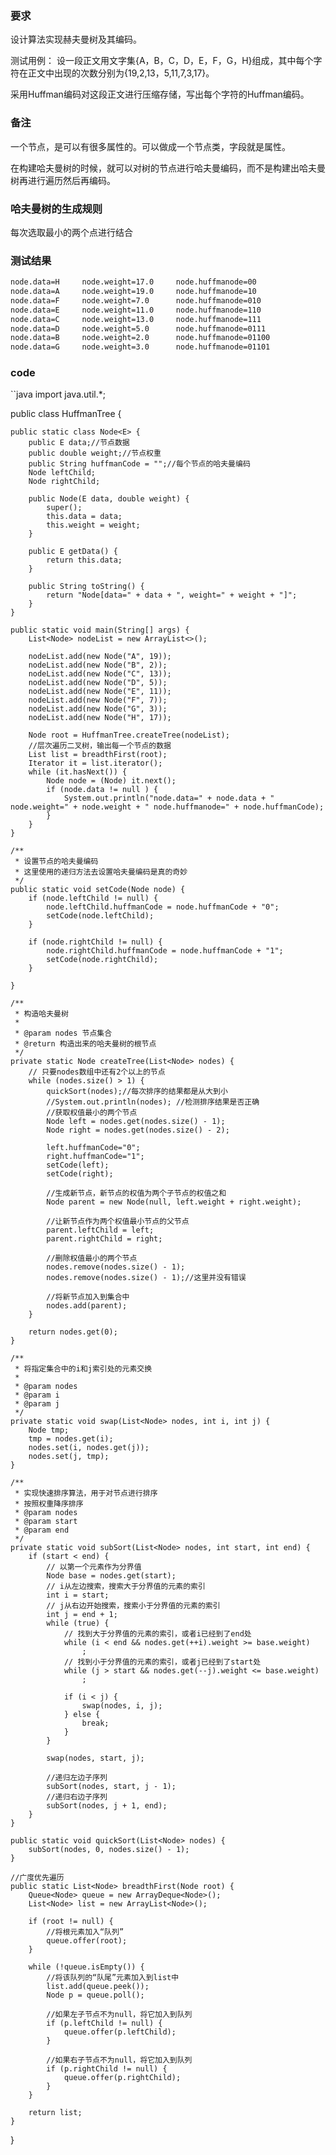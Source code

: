 
### 要求

设计算法实现赫夫曼树及其编码。

测试用例：
设一段正文用文字集{A，B，C，D，E，F，G，H}组成，其中每个字符在正文中出现的次数分别为{19,2,13，5,11,7,3,17}。

采用Huffman编码对这段正文进行压缩存储，写出每个字符的Huffman编码。

###  备注

一个节点，是可以有很多属性的。可以做成一个节点类，字段就是属性。

在构建哈夫曼树的时候，就可以对树的节点进行哈夫曼编码，而不是构建出哈夫曼树再进行遍历然后再编码。

### 哈夫曼树的生成规则

每次选取最小的两个点进行结合

### 测试结果

```txt
node.data=H     node.weight=17.0     node.huffmanode=00
node.data=A     node.weight=19.0     node.huffmanode=10
node.data=F     node.weight=7.0      node.huffmanode=010
node.data=E     node.weight=11.0     node.huffmanode=110
node.data=C     node.weight=13.0     node.huffmanode=111
node.data=D     node.weight=5.0      node.huffmanode=0111
node.data=B     node.weight=2.0      node.huffmanode=01100
node.data=G     node.weight=3.0      node.huffmanode=01101
```

### code

``java
import java.util.*;

public class HuffmanTree {

    public static class Node<E> {
        public E data;//节点数据
        public double weight;//节点权重
        public String huffmanCode = "";//每个节点的哈夫曼编码
        Node leftChild;
        Node rightChild;

        public Node(E data, double weight) {
            super();
            this.data = data;
            this.weight = weight;
        }

        public E getData() {
            return this.data;
        }

        public String toString() {
            return "Node[data=" + data + ", weight=" + weight + "]";
        }
    }

    public static void main(String[] args) {
        List<Node> nodeList = new ArrayList<>();

        nodeList.add(new Node("A", 19));
        nodeList.add(new Node("B", 2));
        nodeList.add(new Node("C", 13));
        nodeList.add(new Node("D", 5));
        nodeList.add(new Node("E", 11));
        nodeList.add(new Node("F", 7));
        nodeList.add(new Node("G", 3));
        nodeList.add(new Node("H", 17));

        Node root = HuffmanTree.createTree(nodeList);
        //层次遍历二叉树，输出每一个节点的数据
        List list = breadthFirst(root);
        Iterator it = list.iterator();
        while (it.hasNext()) {
            Node node = (Node) it.next();
            if (node.data != null ) {
                System.out.println("node.data=" + node.data + " node.weight=" + node.weight + " node.huffmanode=" + node.huffmanCode);
            }
        }
    }

    /**
     * 设置节点的哈夫曼编码
     * 这里使用的递归方法去设置哈夫曼编码是真的奇妙
     */
    public static void setCode(Node node) {
        if (node.leftChild != null) {
            node.leftChild.huffmanCode = node.huffmanCode + "0";
            setCode(node.leftChild);
        }

        if (node.rightChild != null) {
            node.rightChild.huffmanCode = node.huffmanCode + "1";
            setCode(node.rightChild);
        }

    }

    /**
     * 构造哈夫曼树
     *
     * @param nodes 节点集合
     * @return 构造出来的哈夫曼树的根节点
     */
    private static Node createTree(List<Node> nodes) {
        // 只要nodes数组中还有2个以上的节点
        while (nodes.size() > 1) {
            quickSort(nodes);//每次排序的结果都是从大到小
            //System.out.println(nodes); //检测排序结果是否正确
            //获取权值最小的两个节点
            Node left = nodes.get(nodes.size() - 1);
            Node right = nodes.get(nodes.size() - 2);

            left.huffmanCode="0";
            right.huffmanCode="1";
            setCode(left);
            setCode(right);

            //生成新节点，新节点的权值为两个子节点的权值之和
            Node parent = new Node(null, left.weight + right.weight);

            //让新节点作为两个权值最小节点的父节点
            parent.leftChild = left;
            parent.rightChild = right;

            //删除权值最小的两个节点
            nodes.remove(nodes.size() - 1);
            nodes.remove(nodes.size() - 1);//这里并没有错误

            //将新节点加入到集合中
            nodes.add(parent);
        }

        return nodes.get(0);
    }

    /**
     * 将指定集合中的i和j索引处的元素交换
     *
     * @param nodes
     * @param i
     * @param j
     */
    private static void swap(List<Node> nodes, int i, int j) {
        Node tmp;
        tmp = nodes.get(i);
        nodes.set(i, nodes.get(j));
        nodes.set(j, tmp);
    }

    /**
     * 实现快速排序算法，用于对节点进行排序
     * 按照权重降序排序
     * @param nodes
     * @param start
     * @param end
     */
    private static void subSort(List<Node> nodes, int start, int end) {
        if (start < end) {
            // 以第一个元素作为分界值
            Node base = nodes.get(start);
            // i从左边搜索，搜索大于分界值的元素的索引
            int i = start;
            // j从右边开始搜索，搜索小于分界值的元素的索引
            int j = end + 1;
            while (true) {
                // 找到大于分界值的元素的索引，或者i已经到了end处
                while (i < end && nodes.get(++i).weight >= base.weight)
                    ;
                // 找到小于分界值的元素的索引，或者j已经到了start处
                while (j > start && nodes.get(--j).weight <= base.weight)
                    ;

                if (i < j) {
                    swap(nodes, i, j);
                } else {
                    break;
                }
            }

            swap(nodes, start, j);

            //递归左边子序列
            subSort(nodes, start, j - 1);
            //递归右边子序列
            subSort(nodes, j + 1, end);
        }
    }

    public static void quickSort(List<Node> nodes) {
        subSort(nodes, 0, nodes.size() - 1);
    }

    //广度优先遍历
    public static List<Node> breadthFirst(Node root) {
        Queue<Node> queue = new ArrayDeque<Node>();
        List<Node> list = new ArrayList<Node>();

        if (root != null) {
            //将根元素加入“队列”
            queue.offer(root);
        }

        while (!queue.isEmpty()) {
            //将该队列的“队尾”元素加入到list中
            list.add(queue.peek());
            Node p = queue.poll();

            //如果左子节点不为null，将它加入到队列
            if (p.leftChild != null) {
                queue.offer(p.leftChild);
            }

            //如果右子节点不为null，将它加入到队列
            if (p.rightChild != null) {
                queue.offer(p.rightChild);
            }
        }

        return list;
    }
}
```
